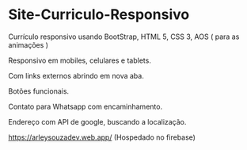 # Site-Curriculo-Responsivo
Currículo responsivo usando BootStrap, HTML 5, CSS 3, AOS ( para as animações )

Responsivo em mobiles, celulares e tablets.

Com links externos abrindo em nova aba.

Botões funcionais.

Contato para Whatsapp com encaminhamento.

Endereço com API de google, buscando a localização.

https://arleysouzadev.web.app/ (Hospedado no firebase)




